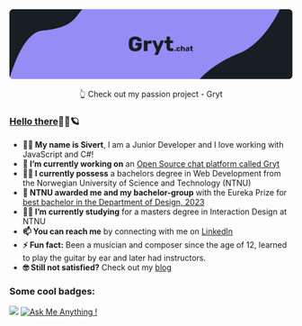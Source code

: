 <div align="center">
  <a href='https://gryt.chat'><img src="https://raw.githubusercontent.com/Gryt-chat/gryt/main/content/github-banner-v2.png"></a>
  <p>👆 Check out my passion project - Gryt</p>
</div>

### [Hello there](https://youtu.be/rEq1Z0bjdwc?t=6)👋🏼🪐

- **🧔🏼 My name is Sivert**, I am a Junior Developer and I love working with JavaScript and C#!
- **🔭 I’m currently working on** an <a href='https://github.com/Gryt-chat'>Open Source chat platform called Gryt</a>
- **👨‍🎓 I currently possess** a bachelors degree in Web Development from the Norwegian University of Science and Technology (NTNU)
- **🥇 NTNU awarded me and my bachelor-group** with the Eureka Prize for [best bachelor in the Department of Design, 2023](https://www.universitetsavisa.no/eurekaprisen-gjovik-ntnu/gjovik-disse-vant-arets-eurekapris/387933)
- **👨‍🎓 I’m currently studying** for a masters degree in Interaction Design at NTNU
- **📫 You can reach me** by connecting with me on [LinkedIn](https://www.linkedin.com/in/sivertgullberghansen/)
- **⚡ Fun fact:** Been a musician and composer since the age of 12, learned to play the guitar by ear and later had instructors.
- **🤓 Still not satisfied?** Check out my [blog](https://blog.sivert.io)

### Some cool badges:

![](https://komarev.com/ghpvc/?username=SivertGullbergHansen&color=fd1d8b) 
[![Ask Me Anything !](https://img.shields.io/badge/Ask%20me-anything-1abc9c.svg)](https://GitHub.com/SivertGullbergHansen/ama)
